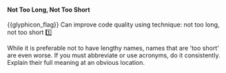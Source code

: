 <div id="title">

#### Not Too Long, Not Too Short

</div>

<span id="prereqs"></span>

<span id="outcomes">{{glyphicon_flag}} Can improve code quality using technique: not too long, not too short  :one:</span>

<div id="body">

While it is preferable not to have lengthy names, names that are 'too short' are even worse.  If you must abbreviate or use acronyms, do it consistently. Explain their full meaning at an obvious location.

</div>

<div id="extras">
</div>